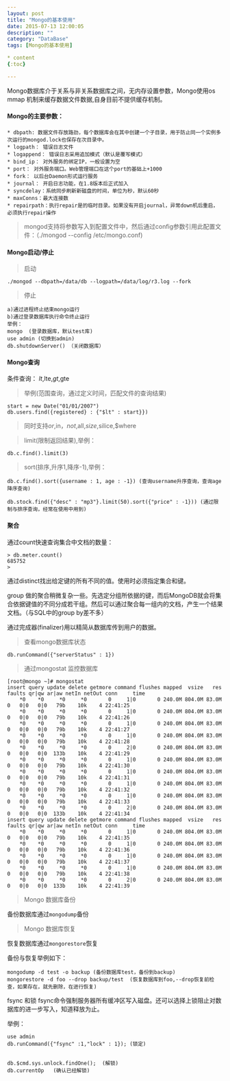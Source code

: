 ```yaml
---
layout: post
title: "Mongo的基本使用"
date: 2015-07-13 12:00:05
description: ""
category: "DataBase"
tags: [Mongo的基本使用]

* content
{:toc}

---
```


   Mongo数据库介于关系与非关系数据库之间，无内存设置参数，Mongo使用os mmap 机制来缓存数据文件数据,自身目前不提供缓存机制。





#### Mongo的主要参数：
    * dbpath: 数据文件存放路劲，每个数据库会在其中创建一个子目录，用于防止同一个实例多次运行的mongod.lock也保存在次目录中。
	* logpath： 错误日志文件
	* logappend： 错误日志采用追加模式（默认是覆写模式）
	* bind_ip： 对外服务的绑定IP，一般设置为空
	* port： 对外服务端口。Web管理端口在这个port的基础上+1000
	* fork： 以后台Daemon形式运行服务
	* journal： 开启日志功能，在1.8版本后正式加入
	* syncdelay：系统同步刷新新磁盘的时间，单位为秒，默认60秒
	* maxConns：最大连接数
	* repairpath：执行repair是的临时目录。如果没有开启journal，异常down机后重启，必须执行repair操作
> mongod支持将参数写入到配置文件中，然后通过config参数引用此配置文件：（./mongod --config /etc/mongo.conf)

#### Mongo启动/停止

> 启动

```
./mongod --dbpath=/data/db --logpath=/data/log/r3.log --fork

```

> 停止

```
a)通过进程终止结束mongo运行
b)通过登录数据库执行命令终止运行
举例：
mongo  (登录数据库，默认test库)
use admin (切换到admin)
db.shutdownServer() （关闭数据库）
```

#### Mongo查询
条件查询： $lt,$lte,$gt,$gte

> 举例(范围查询，通过定义时间，匹配文件的查询结果)

```
start = new Date("01/01/2007")
db.users.find({registered} : {"$lt" : start}})

```

> 同时支持$or,$in，$not,$all,$size,$silice,$where

> limit(限制返回结果),举例：

```
db.c.find().limit(3)
```

> sort(排序,升序1,降序-1),举例：

```
db.c.find().sort({username : 1, age : -1}) (查询username升序查询，查询age降序查询)

db.stock.find({"desc" : "mp3"}.limit(50).sort({"price" : -1})) (通过限制与排序查询，经常在使用中用到)

```
#### 聚合

通过count快速查询集合中文档的数量：

```
> db.meter.count()
685752
> 
```

通过distinct找出给定键的所有不同的值。使用时必须指定集合和键。

group 做的聚合稍微复杂一些。先选定分组所依据的键，而后MongoDB就会将集合依据键值的不同分成若干组。然后可以通过聚合每一组内的文档，产生一个结果文档。（与SQL中的group by差不多）

通过完成器(finalizer)用以精简从数据库传到用户的数据。

> 查看mongo数据库状态

```
db.runCommand({"serverStatus" : 1})
```

> 通过mongostat 监控数据库

```
[root@mongo ~]# mongostat 
insert query update delete getmore command flushes mapped  vsize   res faults qr|qw ar|aw netIn netOut conn     time
    *0    *0     *0     *0       0     1|0       0 240.0M 804.0M 83.0M      0   0|0   0|0   79b    10k    4 22:41:25
    *0    *0     *0     *0       0     1|0       0 240.0M 804.0M 83.0M      0   0|0   0|0   79b    10k    4 22:41:26
    *0    *0     *0     *0       0     1|0       0 240.0M 804.0M 83.0M      0   0|0   0|0   79b    10k    4 22:41:27
    *0    *0     *0     *0       0     1|0       0 240.0M 804.0M 83.0M      0   0|0   0|0   79b    10k    4 22:41:28
    *0    *0     *0     *0       0     2|0       0 240.0M 804.0M 83.0M      0   0|0   0|0  133b    10k    4 22:41:29
    *0    *0     *0     *0       0     1|0       0 240.0M 804.0M 83.0M      0   0|0   0|0   79b    10k    4 22:41:30
    *0    *0     *0     *0       0     1|0       0 240.0M 804.0M 83.0M      0   0|0   0|0   79b    10k    4 22:41:31
    *0    *0     *0     *0       0     1|0       0 240.0M 804.0M 83.0M      0   0|0   0|0   79b    10k    4 22:41:32
    *0    *0     *0     *0       0     1|0       0 240.0M 804.0M 83.0M      0   0|0   0|0   79b    10k    4 22:41:33
    *0    *0     *0     *0       0     2|0       0 240.0M 804.0M 83.0M      0   0|0   0|0  133b    10k    4 22:41:34
insert query update delete getmore command flushes mapped  vsize   res faults qr|qw ar|aw netIn netOut conn     time
    *0    *0     *0     *0       0     1|0       0 240.0M 804.0M 83.0M      0   0|0   0|0   79b    10k    4 22:41:35
    *0    *0     *0     *0       0     1|0       0 240.0M 804.0M 83.0M      0   0|0   0|0   79b    10k    4 22:41:36
    *0    *0     *0     *0       0     1|0       0 240.0M 804.0M 83.0M      0   0|0   0|0   79b    10k    4 22:41:37
    *0    *0     *0     *0       0     1|0       0 240.0M 804.0M 83.0M      0   0|0   0|0   79b    10k    4 22:41:38
    *0    *0     *0     *0       0     2|0       0 240.0M 804.0M 83.0M      0   0|0   0|0  133b    10k    4 22:41:39

```

> Mongo 数据库备份

备份数据库通过`mongodump`备份

> Mongo 数据库恢复

恢复数据库通过`mongorestore`恢复

备份与恢复举例如下：

```
mongodump -d test -o backup (备份数据库test，备份到backup)
mongorestore -d foo --drop backup/test  (恢复数据库到foo,--drop恢复前检查，如果存在，就先删除，在进行恢复)
```

fsync 和锁
fsync命令强制服务器所有缓冲区写入磁盘。还可以选择上锁阻止对数据库的进一步写入，知道释放为止。

举例：

```
use admin
db.runCommand({"fsync" :1,"lock" : 1}); (锁定)


db.$cmd.sys.unlock.findOne();  (解锁)
db.currentOp   (确认已经解锁)
```
